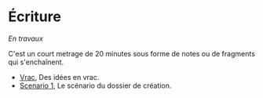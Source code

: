# Écriture

*En travaux*

C'est un court metrage de 20 minutes sous forme de notes ou de fragments qui s'enchaînent.

- [Vrac](vrac.md), Des idées en vrac.
- [Scenario 1](scenar1.md), Le scénario du dossier de création.
